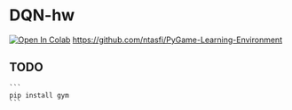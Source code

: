 # DQN-hw
[![Open In Colab](https://colab.research.google.com/assets/colab-badge.svg)](https://colab.research.google.com/github/ingeechart/DQN-hw/blob/gym/main.ipynb)
https://github.com/ntasfi/PyGame-Learning-Environment
## TODO
    ```
    pip install gym
    ```